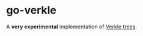 # go-verkle

A **very experimental** implementation of [Verkle trees](https://notes.ethereum.org/nrQqhVpQRi6acQckwm1Ryg).
